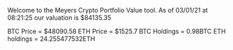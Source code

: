 Welcome to the Meyers Crypto Portfolio Value tool. 
As of 03/01/21 at 08:21:25 our valuation is $84135.35 

BTC Price = $48090.58
 ETH Price = $1525.7
BTC Holdings = 0.98BTC
 ETH holdings = 24.255477532ETH 
